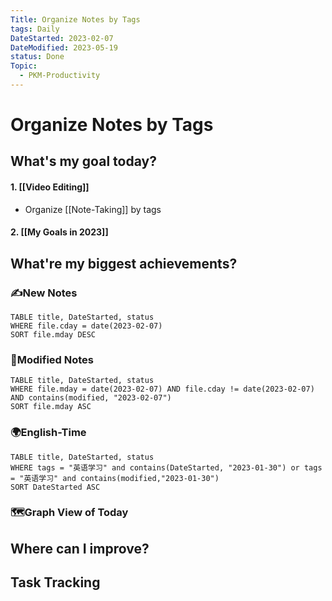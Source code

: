 ```yaml
---
Title: Organize Notes by Tags
tags: Daily
DateStarted: 2023-02-07
DateModified: 2023-05-19
status: Done
Topic:
  - PKM-Productivity
---
```


# Organize Notes by Tags

## What's my goal today?

#### 1. [[Video Editing]]

- Organize [[Note-Taking]] by tags

#### 2. [[My Goals in 2023]]

## What're my biggest achievements?

### ✍️New Notes

```dataview
TABLE title, DateStarted, status
WHERE file.cday = date(2023-02-07)
SORT file.mday DESC
```

### 📝Modified Notes

```dataview
TABLE title, DateStarted, status
WHERE file.mday = date(2023-02-07) AND file.cday != date(2023-02-07) AND contains(modified, "2023-02-07")
SORT file.mday ASC
```

### 🌍English-Time

```dataview
TABLE title, DateStarted, status
WHERE tags = "英语学习" and contains(DateStarted, "2023-01-30") or tags = "英语学习" and contains(modified,"2023-01-30")
SORT DateStarted ASC
```

### 🗺️Graph View of Today

## Where can I improve?

## Task Tracking
